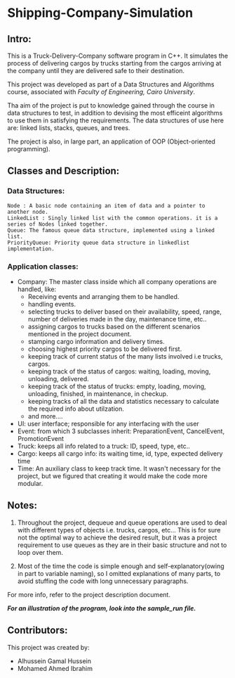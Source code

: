    # Shipping-Company-Simulation

## Intro:

This is a Truck-Delivery-Company software program in C++. It simulates the process of delivering cargos 
by trucks starting from the cargos arriving at the company until they are delivered safe to their destination.

This project was developed as part of a Data Structures and Algorithms course, associated with *Faculty of Engineering, Cairo University*.

Tha aim of the project is put to knowledge gained through the course in data structures to test, in addition to devising the most efficeint algorithms to use them in satisfying the requirements.
The data structures of use here are: linked lists, stacks, queues, and trees.

The project is also, in large part, an application of OOP (Object-oriented programming).

## Classes and Description:
### Data Structures:
    Node : A basic node containing an item of data and a pointer to another node.
    LinkedList : Singly linked list with the common operations. it is a series of Nodes linked together.
    Queue: The famous queue data structure, implemented using a linked list.
    PriorityQueue: Priority queue data structure in linkedlist implementation.
### Application classes:
*    Company: The master class inside which all company operations are handled, like:
        - Receiving events and arranging them to be handled.
        - handling events.
        - selecting trucks to deliver based on their availability, speed, range, number of deliveries made in the day, maintenance time, etc..
        - assigning cargos to trucks based on the different scenarios mentioned in the project document.
        - stamping cargo information and delivery times.
        - choosing highest priority cargos to be delivered first.
        - keeping track of current status of the many lists involved i.e trucks, cargos.
        - keeping track of the status of cargos: waiting, loading, moving, unloading, delivered.
        - keeping track of the status of trucks: empty, loading, moving, unloading, finished, in maintenance, in checkup.
        - keeping tracks of all the data and statistics necessary to calculate the required info about utilzation.
        - and more....
*    UI: user interface; responsible for any interfacing with the user
*    Event: from which 3 subclasses inherit: PreparationEvent, CancelEvent, PromotionEvent
*    Truck: keeps all info related to a truck: ID, speed, type, etc..
*    Cargo: keeps all cargo info: its waiting time, id, type, expected delivery time
*    Time: An auxiliary class to keep track time. It wasn't necessary for the project, but we figured that creating it
    would make the code more modular.

## Notes:

1. Throughout the project, dequeue and queue operations are used to deal with different types of objects
i.e. trucks, cargos, etc... This is for sure not the optimal way to achieve the desired result, 
but it was a project requirement to use queues as they are in their basic structure and not to loop over them.

2. Most of the time the code is simple enough and self-explanatory(owing in part to variable naming), so I omitted
explanations of many parts, to avoid stuffing the code with long unnecessary paragraphs.


For more info, refer to the project description document.

***For an illustration of the program, look into the sample_run file.***

## Contributors:
This project was created by:
*    Alhussein Gamal Hussein 
*    Mohamed Ahmed Ibrahim
